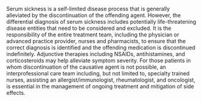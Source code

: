 Serum sickness is a self-limited disease process that is generally alleviated by the discontinuation of the offending agent. However, the differential diagnosis of serum sickness includes potentially life-threatening disease entities that need to be considered and excluded. It is the responsibility of the entire treatment team, including the physician or advanced practice provider, nurses and pharmacists, to ensure that the correct diagnosis is identified and the offending medication is discontinued indefinitely. Adjunctive therapies including NSAIDs, antihistamines, and corticosteroids may help alleviate symptom severity. For those patients in whom discontinuation of the causative agent is not possible, an interprofessional care team including, but not limited to, specialty trained nurses, assisting an allergist/immunologist, rheumatologist, and oncologist, is essential in the management of ongoing treatment and mitigation of side effects.